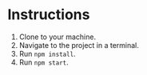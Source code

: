 # Instructions

1.  Clone to your machine.
2.  Navigate to the project in a terminal.
3.  Run `npm install`.
4.  Run `npm start`.
